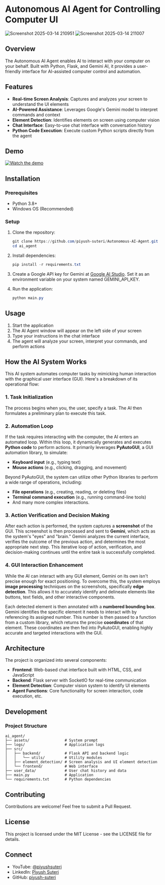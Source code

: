 # Autonomous AI Agent for Controlling Computer UI

![Screenshot 2025-03-14 210951](https://github.com/user-attachments/assets/0d1e4f54-99e4-4cf7-8550-683a9dcb8d8e)
![Screenshot 2025-03-14 211007](https://github.com/user-attachments/assets/ab625a4d-e07a-4edc-8f7d-e9a4e7e9a340)

## Overview

The Autonomous AI Agent enables AI to interact with your computer on your behalf. Built with Python, Flask, and Gemini AI, it provides a user-friendly interface for AI-assisted computer control and automation.

## Features

- **Real-time Screen Analysis**: Captures and analyzes your screen to understand the UI elements
- **AI-Powered Assistance**: Leverages Google's Gemini model to interpret commands and context
- **Element Detection**: Identifies elements on screen using computer vision
- **Chat Interface**: Easy-to-use chat interface with conversation history
- **Python Code Execution**: Execute custom Python scripts directly from the agent

## Demo

[![Watch the demo](https://img.youtube.com/vi/nmJ8wzfnIcc/maxresdefault.jpg)](https://youtu.be/nmJ8wzfnIcc)

## Installation

### Prerequisites

- Python 3.8+
- Windows OS (Recommended)

### Setup

1. Clone the repository:
   ```powershell
   git clone https://github.com/piyush-suteri/Autonomous-AI-Agent.git
   cd ai_agent
   ```

2. Install dependencies:
   ```powershell
   pip install -r requirements.txt
   ```

3. Create a Google API key for Gemini at [Google AI Studio](https://aistudio.google.com). Set it as an environment variable on your system named GEMINI_API_KEY.

4. Run the application:
   ```powershell
   python main.py
   ```

## Usage

1. Start the application
2. The AI Agent window will appear on the left side of your screen
3. Type your instructions in the chat interface
4. The agent will analyze your screen, interpret your commands, and perform actions

## How the AI System Works

This AI system automates computer tasks by mimicking human interaction with the graphical user interface (GUI). Here's a breakdown of its operational flow:

### 1. Task Initialization

The process begins when you, the user, specify a task. The AI then formulates a preliminary plan to execute this task.

### 2. Automation Loop

If the task requires interacting with the computer, the AI enters an automated loop. Within this loop, it dynamically generates and executes **Python code** to perform actions. It primarily leverages **PyAutoGUI**, a GUI automation library, to simulate:

* **Keyboard input** (e.g., typing text)
* **Mouse actions** (e.g., clicking, dragging, and movement)

Beyond PyAutoGUI, the system can utilize other Python libraries to perform a wide range of operations, including:

* **File operations** (e.g., creating, reading, or deleting files)
* **Terminal command execution** (e.g., running command-line tools)
* And many more complex interactions.

### 3. Action Verification and Decision Making

After each action is performed, the system captures a **screenshot** of the GUI. This screenshot is then processed and sent to **Gemini**, which acts as the system's "eyes" and "brain." Gemini analyzes the current interface, verifies the outcome of the previous action, and determines the most appropriate next step. This iterative loop of action, verification, and decision-making continues until the entire task is successfully completed.

### 4. GUI Interaction Enhancement

While the AI can interact with any GUI element, Gemini on its own isn't precise enough for exact positioning. To overcome this, the system employs **image processing** techniques on the screenshots, specifically **edge detection**. This allows it to accurately identify and delineate elements like buttons, text fields, and other interactive components.

Each detected element is then annotated with a **numbered bounding box**. Gemini identifies the specific element it needs to interact with by referencing its assigned number. This number is then passed to a function from a custom library, which returns the precise **coordinates** of that element. These coordinates are then fed into PyAutoGUI, enabling highly accurate and targeted interactions with the GUI.

## Architecture

The project is organized into several components:

- **Frontend**: Web-based chat interface built with HTML, CSS, and JavaScript
- **Backend**: Flask server with SocketIO for real-time communication
- **Element Detection**: Computer vision system to identify UI elements
- **Agent Functions**: Core functionality for screen interaction, code execution, etc.

## Development

### Project Structure

```
ai_agent/
├── assets/                # System prompt
├── logs/                  # Application logs
├── src/
│   ├── backend/           # Flask API and backend logic
│   │   └── utils/         # Utility modules
│   ├── element_detection/ # Screen analysis and UI element detection
│   └── frontend/          # Web interface
├── user_data/             # User chat history and data
├── main.py                # Application
└── requirements.txt       # Python dependencies
```

## Contributing

Contributions are welcome! Feel free to submit a Pull Request.

## License

This project is licensed under the MIT License - see the LICENSE file for details.


## Connect

- YouTube: [@piyushsuteri](https://youtube.com/@piyushsuteri)
- LinkedIn: [Piyush Suteri](https://www.linkedin.com/in/piyush-suteri/)
- GitHub: [piyush-suteri](https://github.com/piyush-suteri) 
